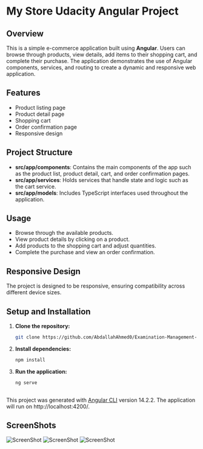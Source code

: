 # My Store Udacity Angular Project

## Overview

This is a simple e-commerce application built using **Angular**. Users can browse through products, view details, add items to their shopping cart, and complete their purchase. The application demonstrates the use of Angular components, services, and routing to create a dynamic and responsive web application.

## Features

- Product listing page
- Product detail page
- Shopping cart
- Order confirmation page
- Responsive design

## Project Structure

- **src/app/components**: Contains the main components of the app such as the product list, product detail, cart, and order confirmation pages.
- **src/app/services**: Holds services that handle state and logic such as the cart service.
- **src/app/models**: Includes TypeScript interfaces used throughout the application.

## Usage

- Browse through the available products.
- View product details by clicking on a product.
- Add products to the shopping cart and adjust quantities.
- Complete the purchase and view an order confirmation.

## Responsive Design

The project is designed to be responsive, ensuring compatibility across different device sizes.
## Setup and Installation

1. **Clone the repository:**
   ```bash
   git clone https://github.com/AbdallahAhmed0/Examination-Management-System.git
   
2. **Install dependencies:**
   ```bash
   npm install

3. **Run the application:**
   ```bash
   ng serve
 
This project was generated with [Angular CLI](https://github.com/angular/angular-cli) version 14.2.2.
The application will run on http://localhost:4200/.


 ## ScreenShots

![ScreenShot](screenshots/productlist.png)
![ScreenShot](screenshots/cart.png)
![ScreenShot](screenshots/success.png)
